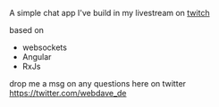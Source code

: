A simple chat app I've build in my livestream on [twitch](https://twitch.tv/webdave_de)

based on

- websockets
- Angular
- RxJs

drop me a msg on any questions here on twitter https://twitter.com/webdave_de
